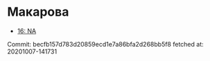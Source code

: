 # Макарова
- [16: NA](16.md)

Commit: becfb157d783d20859ecd1e7a86bfa2d268bb5f8
 fetched at: 20201007-141731
